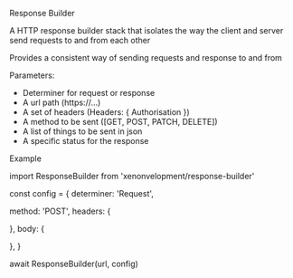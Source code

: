 Response Builder

A HTTP response builder stack that isolates the way the client and server send requests to and from each other

Provides a consistent way of sending requests and response to and from


Parameters:
- Determiner for request or response
- A url path (https://...)
- A set of headers (Headers: { Authorisation })
- A method to be sent ([GET, POST, PATCH, DELETE])
- A list of things to be sent in json
- A specific status for the response

Example

import ResponseBuilder from 'xenonvelopment/response-builder'

const config = {
  determiner: 'Request',
  <!-- status: 200 -->
  method: 'POST',
  headers: {

  },
  body: {

  },
}

await ResponseBuilder(url, config)

